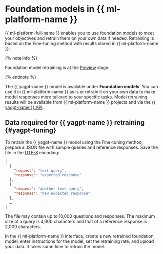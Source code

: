 # Foundation models in {{ ml-platform-name }}

{{ ml-platform-full-name }} enables you to use foundation models to meet your objectives and retrain them on your own data if needed. Retraining is based on the Fine-tuning method with results stored in {{ ml-platform-name }}.

{% note info %}

Foundation model retraining is at the [Preview](../../../overview/concepts/launch-stages.md) stage.

{% endnote %}

The {{ yagpt-name }} model is available under **Foundation models**. You can use it in {{ ml-platform-name }} as is or retrain it on your own data to make model responses more tailored to your specific tasks. Model retraining results will be available from {{ ml-platform-name }} projects and via the [{{ yagpt-name }} API](../../../yandexgpt/api-ref/authentication.md).

## Data required for {{ yagpt-name }} retraining {#yagpt-tuning}

To retrain the {{ yagpt-name }} model using the Fine-tuning method, prepare a JSON file with sample queries and reference responses. Save the file in the [UTF-8](https://en.wikipedia.org/wiki/UTF-8) encoding:

```json
[
  {
    "request": "text query",
    "response": "expected response"
  },
  {
    "request": "another text query",
    "response": "new expected response"
  },
  …
]
```

The file may contain up to 10,000 questions and responses. The maximum size of a query is 4,000 characters and that of a reference response is 2,000 characters.

In the {{ ml-platform-name }} interface, create a new retrained foundation model, enter instructions for the model, set the retraining rate, and upload your data. It takes some time to retrain the model.